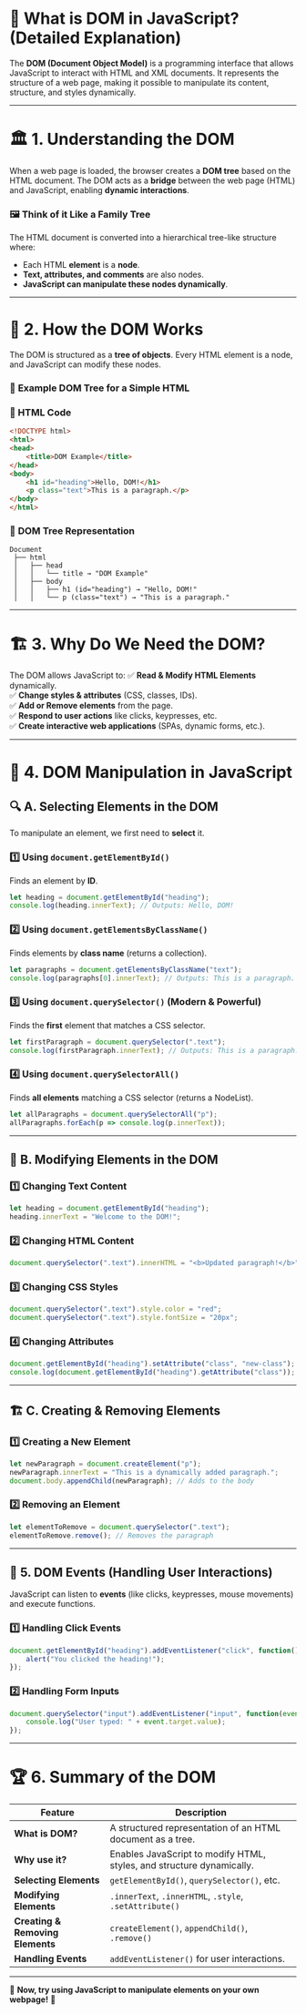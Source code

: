 # 📌 **What is DOM in JavaScript? (Detailed Explanation)**
  
The **DOM (Document Object Model)** is a programming interface that allows JavaScript to interact with HTML and XML documents. It represents the structure of a web page, making it possible to manipulate its content, structure, and styles dynamically.

---

# 🏛️ **1. Understanding the DOM**
When a web page is loaded, the browser creates a **DOM tree** based on the HTML document. The DOM acts as a **bridge** between the web page (HTML) and JavaScript, enabling **dynamic interactions**.

### 🖼️ **Think of it Like a Family Tree**  
The HTML document is converted into a hierarchical tree-like structure where:
- Each HTML **element** is a **node**.
- **Text, attributes, and comments** are also nodes.
- **JavaScript can manipulate these nodes dynamically**.

---

# 📜 **2. How the DOM Works**
The DOM is structured as a **tree of objects**. Every HTML element is a node, and JavaScript can modify these nodes.

### 🌳 **Example DOM Tree for a Simple HTML**
### **📄 HTML Code**
```html
<!DOCTYPE html>
<html>
<head>
    <title>DOM Example</title>
</head>
<body>
    <h1 id="heading">Hello, DOM!</h1>
    <p class="text">This is a paragraph.</p>
</body>
</html>
```
### 🌲 **DOM Tree Representation**
```
Document
 ├── html
 │   ├── head
 │   │   └── title → "DOM Example"
 │   ├── body
 │   │   ├── h1 (id="heading") → "Hello, DOM!"
 │   │   └── p (class="text") → "This is a paragraph."
```

---

# 🏗 **3. Why Do We Need the DOM?**
The DOM allows JavaScript to:
✅ **Read & Modify HTML Elements** dynamically.  
✅ **Change styles & attributes** (CSS, classes, IDs).  
✅ **Add or Remove elements** from the page.  
✅ **Respond to user actions** like clicks, keypresses, etc.  
✅ **Create interactive web applications** (SPAs, dynamic forms, etc.).

---

# 🔧 **4. DOM Manipulation in JavaScript**
## 🔍 **A. Selecting Elements in the DOM**
To manipulate an element, we first need to **select** it.

### **1️⃣ Using `document.getElementById()`**
Finds an element by **ID**.
```js
let heading = document.getElementById("heading");
console.log(heading.innerText); // Outputs: Hello, DOM!
```

### **2️⃣ Using `document.getElementsByClassName()`**
Finds elements by **class name** (returns a collection).
```js
let paragraphs = document.getElementsByClassName("text");
console.log(paragraphs[0].innerText); // Outputs: This is a paragraph.
```

### **3️⃣ Using `document.querySelector()` (Modern & Powerful)**
Finds the **first** element that matches a CSS selector.
```js
let firstParagraph = document.querySelector(".text");
console.log(firstParagraph.innerText); // Outputs: This is a paragraph.
```

### **4️⃣ Using `document.querySelectorAll()`**
Finds **all elements** matching a CSS selector (returns a NodeList).
```js
let allParagraphs = document.querySelectorAll("p");
allParagraphs.forEach(p => console.log(p.innerText));
```

---

## 🎨 **B. Modifying Elements in the DOM**
### **1️⃣ Changing Text Content**
```js
let heading = document.getElementById("heading");
heading.innerText = "Welcome to the DOM!";
```

### **2️⃣ Changing HTML Content**
```js
document.querySelector(".text").innerHTML = "<b>Updated paragraph!</b>";
```

### **3️⃣ Changing CSS Styles**
```js
document.querySelector(".text").style.color = "red";
document.querySelector(".text").style.fontSize = "20px";
```

### **4️⃣ Changing Attributes**
```js
document.getElementById("heading").setAttribute("class", "new-class");
console.log(document.getElementById("heading").getAttribute("class")); // "new-class"
```

---

## 🏗 **C. Creating & Removing Elements**
### **1️⃣ Creating a New Element**
```js
let newParagraph = document.createElement("p");
newParagraph.innerText = "This is a dynamically added paragraph.";
document.body.appendChild(newParagraph); // Adds to the body
```

### **2️⃣ Removing an Element**
```js
let elementToRemove = document.querySelector(".text");
elementToRemove.remove(); // Removes the paragraph
```

---

## 🎯 **5. DOM Events (Handling User Interactions)**
JavaScript can listen to **events** (like clicks, keypresses, mouse movements) and execute functions.

### **1️⃣ Handling Click Events**
```js
document.getElementById("heading").addEventListener("click", function() {
    alert("You clicked the heading!");
});
```

### **2️⃣ Handling Form Inputs**
```js
document.querySelector("input").addEventListener("input", function(event) {
    console.log("User typed: " + event.target.value);
});
```

---

# 🏆 **6. Summary of the DOM**
| Feature | Description |
|---------|------------|
| **What is DOM?** | A structured representation of an HTML document as a tree. |
| **Why use it?** | Enables JavaScript to modify HTML, styles, and structure dynamically. |
| **Selecting Elements** | `getElementById()`, `querySelector()`, etc. |
| **Modifying Elements** | `.innerText`, `.innerHTML`, `.style`, `.setAttribute()` |
| **Creating & Removing Elements** | `createElement()`, `appendChild()`, `.remove()` |
| **Handling Events** | `addEventListener()` for user interactions. |

---

🎯 **Now, try using JavaScript to manipulate elements on your own webpage!** 🚀
